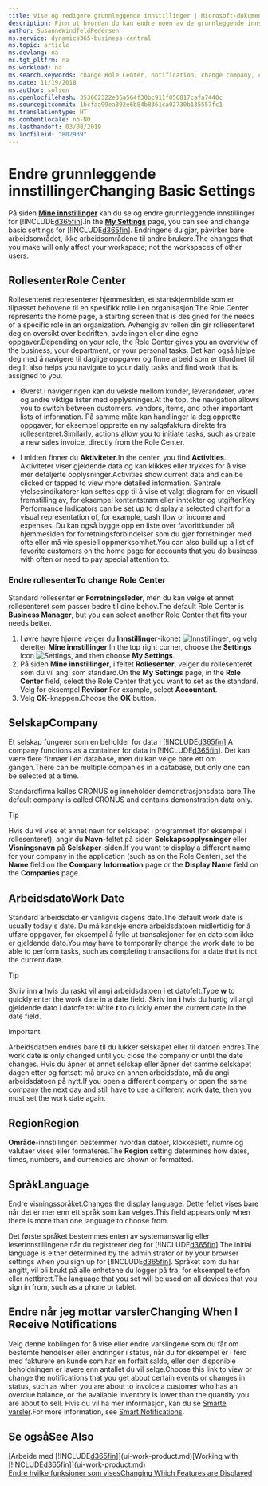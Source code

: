 ```yaml
---
title: Vise og redigere grunnleggende innstillinger | Microsoft-dokumentasjon
description: Finn ut hvordan du kan endre noen av de grunnleggende innstillingene, for eksempel rollesenteret, selskapet eller arbeidsdatoen.
author: SusanneWindfeldPedersen
ms.service: dynamics365-business-central
ms.topic: article
ms.devlang: na
ms.tgt_pltfrm: na
ms.workload: na
ms.search.keywords: change Role Center, notification, change company, change work date
ms.date: 11/19/2018
ms.author: solsen
ms.openlocfilehash: 353662322e36a564f30bc911f056817cafa7440c
ms.sourcegitcommit: 1bcfaa99ea302e6b84b8361ca02730b135557fc1
ms.translationtype: HT
ms.contentlocale: nb-NO
ms.lasthandoff: 03/08/2019
ms.locfileid: "802939"
---
```

# <a name="changing-basic-settings"></a><span data-ttu-id="233d9-103">Endre grunnleggende innstillinger</span><span class="sxs-lookup"><span data-stu-id="233d9-103">Changing Basic Settings</span></span>
<span data-ttu-id="233d9-104">På siden [**Mine innstillinger**](https://businesscentral.dynamics.com?page=9176 "Gå direkte til siden med brukerinnstillinger i Business Central") kan du se og endre grunnleggende innstillinger for [!INCLUDE[d365fin](includes/d365fin_md.md)].</span><span class="sxs-lookup"><span data-stu-id="233d9-104">In the [**My Settings**](https://businesscentral.dynamics.com?page=9176 "Go directly to your user settings page in Business Central") page, you can see and change basic settings for [!INCLUDE[d365fin](includes/d365fin_md.md)].</span></span> <span data-ttu-id="233d9-105">Endringene du gjør, påvirker bare arbeidsområdet, ikke arbeidsområdene til andre brukere.</span><span class="sxs-lookup"><span data-stu-id="233d9-105">The changes that you make will only affect your workspace; not the workspaces of other users.</span></span>  

## <a name="role-center"></a> <span data-ttu-id="233d9-106">Rollesenter</span><span class="sxs-lookup"><span data-stu-id="233d9-106">Role Center</span></span>
<span data-ttu-id="233d9-107">Rollesenteret representerer hjemmesiden, et startskjermbilde som er tilpasset behovene til en spesifikk rolle i en organisasjon.</span><span class="sxs-lookup"><span data-stu-id="233d9-107">The Role Center represents the home page, a starting screen that is designed for the needs of a specific role in an organization.</span></span> <span data-ttu-id="233d9-108">Avhengig av rollen din gir rollesenteret deg en oversikt over bedriften, avdelingen eller dine egne oppgaver.</span><span class="sxs-lookup"><span data-stu-id="233d9-108">Depending on your role, the Role Center gives you an overview of the business, your department, or your personal tasks.</span></span> <span data-ttu-id="233d9-109">Det kan også hjelpe deg med å navigere til daglige oppgaver og finne arbeid som er tilordnet til deg.</span><span class="sxs-lookup"><span data-stu-id="233d9-109">It also helps you navigate to your daily tasks and find work that is assigned to you.</span></span>

-   <span data-ttu-id="233d9-110">Øverst i navigeringen kan du veksle mellom kunder, leverandører, varer og andre viktige lister med opplysninger.</span><span class="sxs-lookup"><span data-stu-id="233d9-110">At the top, the navigation allows you to switch between customers, vendors, items, and other important lists of information.</span></span> <span data-ttu-id="233d9-111">På samme måte kan handlinger la deg opprette oppgaver, for eksempel opprette en ny salgsfaktura direkte fra rollesenteret.</span><span class="sxs-lookup"><span data-stu-id="233d9-111">Similarly, actions allow you to initiate tasks, such as create a new sales invoice, directly from the Role Center.</span></span>

-   <span data-ttu-id="233d9-112">I midten finner du **Aktiviteter**.</span><span class="sxs-lookup"><span data-stu-id="233d9-112">In the center, you find **Activities**.</span></span> <span data-ttu-id="233d9-113">Aktiviteter viser gjeldende data og kan klikkes eller trykkes for å vise mer detaljerte opplysninger.</span><span class="sxs-lookup"><span data-stu-id="233d9-113">Activities show current data and can be clicked or tapped to view more detailed information.</span></span> <span data-ttu-id="233d9-114">Sentrale ytelsesindikatorer kan settes opp til å vise et valgt diagram for en visuell fremstilling av, for eksempel kontantstrøm eller inntekter og utgifter.</span><span class="sxs-lookup"><span data-stu-id="233d9-114">Key Performance Indicators can be set up to display a selected chart for a visual representation of, for example, cash flow or income and expenses.</span></span> <span data-ttu-id="233d9-115">Du kan også bygge opp en liste over favorittkunder på hjemmesiden for forretningsforbindelser som du gjør forretninger med ofte eller må vie spesiell oppmerksomhet.</span><span class="sxs-lookup"><span data-stu-id="233d9-115">You can also build up a list of favorite customers on the home page for accounts that you do business with often or need to pay special attention to.</span></span>

### <a name="to-change-role-center"></a><span data-ttu-id="233d9-116">Endre rollesenter</span><span class="sxs-lookup"><span data-stu-id="233d9-116">To change Role Center</span></span>
<span data-ttu-id="233d9-117">Standard rollesenter er **Forretningsleder**, men du kan velge et annet rollesenteret som passer bedre til dine behov.</span><span class="sxs-lookup"><span data-stu-id="233d9-117">The default Role Center is **Business Manager**, but you can select another Role Center that fits your needs better.</span></span>
1. <span data-ttu-id="233d9-118">I øvre høyre hjørne velger du **Innstillinger**-ikonet ![Innstillinger](media/ui-experience/settings_icon_small.png "Innstillinger-ikonet for rollesenter"), og velg deretter **Mine innstillinger**.</span><span class="sxs-lookup"><span data-stu-id="233d9-118">In the top right corner, choose the **Settings** icon ![Settings](media/ui-experience/settings_icon_small.png "Settings icon for role center"), and then choose **My Settings**.</span></span>
2. <span data-ttu-id="233d9-119">På siden **Mine innstillinger**, i feltet **Rollesenter**, velger du rollesenteret som du vil angi som standard.</span><span class="sxs-lookup"><span data-stu-id="233d9-119">On the **My Settings** page, in the **Role Center** field, select the Role Center that you want to set as the standard.</span></span> <span data-ttu-id="233d9-120">Velg for eksempel **Revisor**.</span><span class="sxs-lookup"><span data-stu-id="233d9-120">For example, select **Accountant**.</span></span>
3. <span data-ttu-id="233d9-121">Velg **OK**-knappen.</span><span class="sxs-lookup"><span data-stu-id="233d9-121">Choose the **OK** button.</span></span>

## <a name="company"></a><span data-ttu-id="233d9-122">Selskap</span><span class="sxs-lookup"><span data-stu-id="233d9-122">Company</span></span>
<span data-ttu-id="233d9-123">Et selskap fungerer som en beholder for data i [!INCLUDE[d365fin](includes/d365fin_md.md)].</span><span class="sxs-lookup"><span data-stu-id="233d9-123">A company functions as a container for data in [!INCLUDE[d365fin](includes/d365fin_md.md)].</span></span> <span data-ttu-id="233d9-124">Det kan være flere firmaer i en database, men du kan velge bare ett om gangen.</span><span class="sxs-lookup"><span data-stu-id="233d9-124">There can be multiple companies in a database, but only one can be selected at a time.</span></span>

<span data-ttu-id="233d9-125">Standardfirma kalles CRONUS og inneholder demonstrasjonsdata bare.</span><span class="sxs-lookup"><span data-stu-id="233d9-125">The default company is called CRONUS and contains demonstration data only.</span></span>

> [!TIP]  
>   <span data-ttu-id="233d9-126">Hvis du vil vise et annet navn for selskapet i programmet (for eksempel i rollesenteret), angir du **Navn**-feltet på siden **Selskapsopplysninger** eller **Visningsnavn** på **Selskaper**-siden.</span><span class="sxs-lookup"><span data-stu-id="233d9-126">If you want to display a different name for your company in the application (such as on the Role Center), set the **Name** field on the **Company Information** page or the **Display Name** field on the **Companies** page.</span></span>  

## <a name="work-date"></a><span data-ttu-id="233d9-127">Arbeidsdato</span><span class="sxs-lookup"><span data-stu-id="233d9-127">Work Date</span></span>
<span data-ttu-id="233d9-128">Standard arbeidsdato er vanligvis dagens dato.</span><span class="sxs-lookup"><span data-stu-id="233d9-128">The default work date is usually today's date.</span></span> <span data-ttu-id="233d9-129">Du må kanskje endre arbeidsdatoen midlertidig for å utføre oppgaver, for eksempel å fylle ut transaksjoner for en dato som ikke er gjeldende dato.</span><span class="sxs-lookup"><span data-stu-id="233d9-129">You may have to temporarily change the work date to be able to perform tasks, such as completing transactions for a date that is not the current date.</span></span>

> [!TIP]  
>   <span data-ttu-id="233d9-130">Skriv inn **a** hvis du raskt vil angi arbeidsdatoen i et datofelt.</span><span class="sxs-lookup"><span data-stu-id="233d9-130">Type **w** to quickly enter the work date in a date field.</span></span> <span data-ttu-id="233d9-131">Skriv inn **i** hvis du hurtig vil angi gjeldende dato i datofeltet.</span><span class="sxs-lookup"><span data-stu-id="233d9-131">Write **t** to quickly enter the current date in the date field.</span></span>

> [!IMPORTANT]  
>   <span data-ttu-id="233d9-132">Arbeidsdatoen endres bare til du lukker selskapet eller til datoen endres.</span><span class="sxs-lookup"><span data-stu-id="233d9-132">The work date is only changed until you close the company or until the date changes.</span></span> <span data-ttu-id="233d9-133">Hvis du åpner et annet selskap eller åpner det samme selskapet dagen etter og fortsatt må bruke en annen arbeidsdato, må du angi arbeidsdatoen på nytt.</span><span class="sxs-lookup"><span data-stu-id="233d9-133">If you open a different company or open the same company the next day and still have to use a different work date, then you must set the work date again.</span></span>

## <a name="region"></a> <span data-ttu-id="233d9-134">Region</span><span class="sxs-lookup"><span data-stu-id="233d9-134">Region</span></span>
<span data-ttu-id="233d9-135">**Område**-innstillingen bestemmer hvordan datoer, klokkeslett, numre og valutaer vises eller formateres.</span><span class="sxs-lookup"><span data-stu-id="233d9-135">The **Region** setting determines how dates, times, numbers, and currencies are shown or formatted.</span></span>   


## <a name="language"></a> <span data-ttu-id="233d9-136">Språk</span><span class="sxs-lookup"><span data-stu-id="233d9-136">Language</span></span>
<span data-ttu-id="233d9-137">Endre visningsspråket.</span><span class="sxs-lookup"><span data-stu-id="233d9-137">Changes the display language.</span></span> <span data-ttu-id="233d9-138">Dette feltet vises bare når det er mer enn ett språk som kan velges.</span><span class="sxs-lookup"><span data-stu-id="233d9-138">This field appears only when there is more than one language to choose from.</span></span> 

<span data-ttu-id="233d9-139">Det første språket bestemmes enten av systemansvarlig eller leserinnstillingene når du registrerer deg for [!INCLUDE[d365fin](includes/d365fin_md.md)].</span><span class="sxs-lookup"><span data-stu-id="233d9-139">The initial language is either determined by the administrator or by your browser settings when you sign up for [!INCLUDE[d365fin](includes/d365fin_md.md)].</span></span> <span data-ttu-id="233d9-140">Språket som du har angitt, vil bli brukt på alle enhetene du logger på fra, for eksempel telefon eller nettbrett.</span><span class="sxs-lookup"><span data-stu-id="233d9-140">The language that you set will be used on all devices that you sign in from, such as a phone or tablet.</span></span>

## <a name="changing-when-i-receive-notifications"></a><span data-ttu-id="233d9-141">Endre når jeg mottar varsler</span><span class="sxs-lookup"><span data-stu-id="233d9-141">Changing When I Receive Notifications</span></span>
<span data-ttu-id="233d9-142">Velg denne koblingen for å vise eller endre varslingene som du får om bestemte hendelser eller endringer i status, når du for eksempel er i ferd med fakturere en kunde som har en forfalt saldo, eller den disponible beholdningen er lavere enn antallet du vil selge.</span><span class="sxs-lookup"><span data-stu-id="233d9-142">Choose this link to view or change the notifications that you get about certain events or changes in status, such as when you are about to invoice a customer who has an overdue balance, or the available inventory is lower than the quantity you are about to sell.</span></span> <span data-ttu-id="233d9-143">Hvis du vil ha mer informasjon, kan du se [Smarte varsler](ui-smart-notifications.md).</span><span class="sxs-lookup"><span data-stu-id="233d9-143">For more information, see [Smart Notifications](ui-smart-notifications.md).</span></span>

## <a name="see-also"></a><span data-ttu-id="233d9-144">Se også</span><span class="sxs-lookup"><span data-stu-id="233d9-144">See Also</span></span>
<span data-ttu-id="233d9-145">[Arbeide med [!INCLUDE[d365fin](includes/d365fin_md.md)]](ui-work-product.md)</span><span class="sxs-lookup"><span data-stu-id="233d9-145">[Working with [!INCLUDE[d365fin](includes/d365fin_md.md)]](ui-work-product.md)</span></span>  
[<span data-ttu-id="233d9-146">Endre hvilke funksjoner som vises</span><span class="sxs-lookup"><span data-stu-id="233d9-146">Changing Which Features are Displayed</span></span>](ui-experiences.md)  
